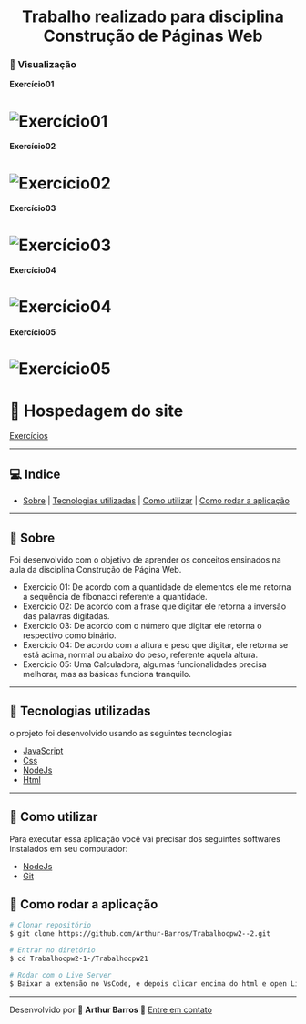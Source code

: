 <h1 align="center">
Trabalho realizado para disciplina Construção de Páginas Web
</h1>

### :movie_camera: Visualização
**Exercício01**
<h1>
  <img src="https://ik.imagekit.io/xlj9cejf8v/exercicio01fibonaci_lDsFyUkeN.gif" alt="Exercício01">
</h1>

**Exercício02**
<h1>
  <img src="https://ik.imagekit.io/xlj9cejf8v/exercicio02_zzmJdPY0c.gif" alt="Exercício02">
</h1>

**Exercício03**
<h1>
  <img src="https://ik.imagekit.io/xlj9cejf8v/exercicio03_Ubj422_-Q.gif" alt="Exercício03">
</h1>

**Exercício04**
<h1>
  <img src="https://ik.imagekit.io/xlj9cejf8v/exercicio04_mSb1VYzSH.gif" alt="Exercício04">
</h1>

**Exercício05**
<h1>
  <img src="https://ik.imagekit.io/xlj9cejf8v/exercicio05_N4_rpljfh.gif" alt="Exercício05">
</h1>

# :hotel: Hospedagem do site
[Exercícios](https://trabalhocpw2-1.firebaseapp.com/index.html)

---

## :computer: Indice
- [Sobre](#sobre) | [Tecnologias utilizadas](#tecnologias-utilizadas) | [Como utilizar](#como-utilizar) | [Como rodar a aplicação](#como-rodar-a-aplicação)

---

## :bookmark: Sobre
Foi desenvolvido com o objetivo de aprender os conceitos ensinados na aula da disciplina Construção de Página Web.

- Exercício 01: De acordo com a quantidade de elementos ele me retorna a sequência de fibonacci referente a quantidade.
- Exercício 02: De acordo com a frase que digitar ele retorna a inversão das palavras digitadas.
- Exercício 03: De acordo com o número que digitar ele retorna o respectivo como binário.
- Exercício 04: De acordo com a altura e peso que digitar, ele retorna se está acima, normal ou abaixo do peso, referente aquela altura.
- Exercício 05: Uma Calculadora, algumas funcionalidades precisa melhorar, mas as básicas funciona tranquilo.
    
---

## :rocket: Tecnologias utilizadas

o projeto foi desenvolvido usando as seguintes tecnologias

- [JavaScript](https://developer.mozilla.org/pt-BR/docs/Web/JavaScript)
- [Css](https://www.w3schools.com/Css/)
- [NodeJs](https://nodejs.org/en/)
- [Html](https://www.w3schools.com/html/)

---

## :electric_plug: Como utilizar
Para executar essa aplicação você vai precisar dos seguintes softwares instalados em seu computador:
- [NodeJs](https://nodejs.org/en/)
- [Git](https://git-scm.com/)

## :file_folder: Como rodar a aplicação

```bash
# Clonar repositório
$ git clone https://github.com/Arthur-Barros/Trabalhocpw2--2.git

# Entrar no diretório
$ cd Trabalhocpw2-1-/Trabalhocpw21

# Rodar com o Live Server
$ Baixar a extensão no VsCode, e depois clicar encima do html e open Live Sever, por padrão é a localhost:5000.

```
---

Desenvolvido por :purple_heart: **Arthur Barros** :email: [Entre em contato](https://www.linkedin.com/in/arthur-barros-/)
